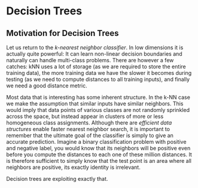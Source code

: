 # Decision Trees

## Motivation for Decision Trees

Let us return to the *k-nearest neighbor classifier*. In low dimensions it is actually quite powerful: It can learn non-linear decision boundaries and naturally can handle multi-class problems. There are however a few catches: kNN uses a lot of storage (as we are required to store the entire training data), the more training data we have the slower it becomes during testing (as we need to compute distances to all training inputs), and finally we need a good distance metric.

Most data that is interesting has some inherent structure. In the k-NN case we make the assumption that similar inputs have similar neighbors. This would imply that data points of various classes are not randomly sprinkled across the space, but instead appear in clusters of more or less homogeneous class assignments. Although there are *efficient data structures* enable faster nearest neighbor search, it is important to remember that the ultimate goal of the classifier is simply to give an accurate prediction. Imagine a binary classification problem with positive and negative label, you would know that its neighbors will be positive even before you compute the distances to each one of these million distances. It is therefore sufficient to simply know that the test point is an area where all neighbors are positive, its exactly identity is irrelevant.

Decision trees are exploiting exactly that.













































